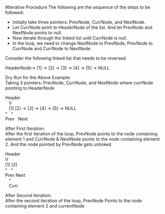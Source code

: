 #Iterative Procedure 
The following are the sequence of the steps to be followed:
- Initially take three pointers: PrevNode, CurrNode, and NextNode.
- Let CurrNode point to HeaderNode of the list. And let PrevNode and NextNode points to null.
- Now iterate through the linked list until CurrNode is null.
- In the loop, we need to change NextNode to PrevNode, PrevNode to CurrNode and CurrNode to NextNode.

Consider the following linked list that needs to be reversed:

HeaderNode-> [1] -> [2] -> [3] -> [4] -> [5] -> NULL

Dry Run for the Above Example: <br>
Taking 3 pointers: PrevNode, CurrNode, and NextNode where currNode pointing to HeaderNode <br>

Header <br>
&nbsp;&nbsp; V <br>
&nbsp;&nbsp; [1] [2] -> [3] -> [4] -> [5] -> NULL <br>
 ^   &nbsp;   ^                               <br>
Prev &nbsp;  Next <br>

After First Iteration: <br>
After the first iteration of the loop, PrevNode points to the node containing element 1 and CurrNode & NextNode points to 
the node containing element 2. And the node pointed by PrevNode gets unlinked. <br>

Header <br>
V      <br>
[1]   [2] <br>
^   &nbsp;   ^  <br>
Prev  Next      <br>
&nbsp;&nbsp; ^  <br>
&nbsp;&nbsp; Curr <br>

After Second Iteration: <br>
After the second iteration of the loop, PrevNode Points to the node containing element 2 and currentNode
